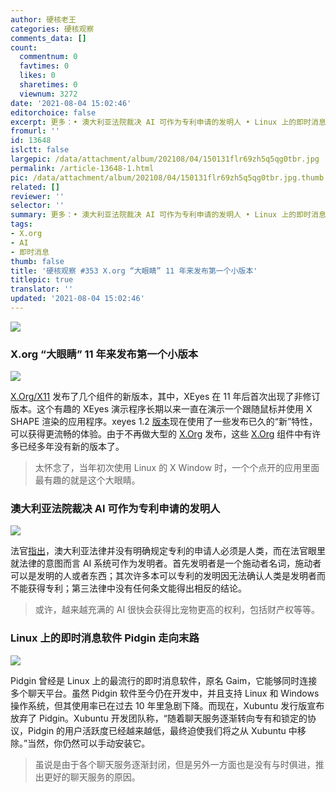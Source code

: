 ```yaml
---
author: 硬核老王
categories: 硬核观察
comments_data: []
count:
  commentnum: 0
  favtimes: 0
  likes: 0
  sharetimes: 0
  viewnum: 3272
date: '2021-08-04 15:02:46'
editorchoice: false
excerpt: 更多：• 澳大利亚法院裁决 AI 可作为专利申请的发明人 • Linux 上的即时消息软件 Pidgin 走向末路
fromurl: ''
id: 13648
islctt: false
largepic: /data/attachment/album/202108/04/150131flr69zh5q5qg0tbr.jpg
permalink: /article-13648-1.html
pic: /data/attachment/album/202108/04/150131flr69zh5q5qg0tbr.jpg.thumb.jpg
related: []
reviewer: ''
selector: ''
summary: 更多：• 澳大利亚法院裁决 AI 可作为专利申请的发明人 • Linux 上的即时消息软件 Pidgin 走向末路
tags:
- X.org
- AI
- 即时消息
thumb: false
title: '硬核观察 #353 X.org “大眼睛” 11 年来发布第一个小版本'
titlepic: true
translator: ''
updated: '2021-08-04 15:02:46'
---
```


![](/data/attachment/album/202108/04/150131flr69zh5q5qg0tbr.jpg)


### X.org “大眼睛” 11 年来发布第一个小版本


![](/data/attachment/album/202108/04/150145ahlsagc6s3js8sam.jpg)


[X.Org/X11](http://x.org/X11) 发布了几个组件的新版本，其中，XEyes 在 11 年后首次出现了非修订版本。这个有趣的 XEyes 演示程序长期以来一直在演示一个跟随鼠标并使用 X SHAPE 渲染的应用程序。xeyes 1.2 [版本](https://lists.x.org/archives/xorg-announce/2021-August/003101.html)现在使用了一些发布已久的“新”特性，可以获得更流畅的体验。由于不再做大型的 [X.Org](http://x.org/) 发布，这些 [X.Org](http://x.org/) 组件中有许多已经多年没有新的版本了。



> 
> 太怀念了，当年初次使用 Linux 的 X Window 时，一个个点开的应用里面最有趣的就是这个大眼睛。
> 
> 
> 


### 澳大利亚法院裁决 AI 可作为专利申请的发明人


![](/data/attachment/album/202108/04/150159dp2qup4dv65va8sj.jpg)


法官[指出](https://www.theregister.com/2021/08/02/ai_inventor_allowed_in_australia/)，澳大利亚法律并没有明确规定专利的申请人必须是人类，而在法官眼里就法律的意图而言 AI 系统可作为发明者。首先发明者是一个施动者名词，施动者可以是发明的人或者东西；其次许多本可以专利的发明因无法确认人类是发明者而不能获得专利；第三法律中没有任何条文能得出相反的结论。



> 
> 或许，越来越充满的 AI 很快会获得比宠物更高的权利，包括财产权等等。
> 
> 
> 


### Linux 上的即时消息软件 Pidgin 走向末路


![](/data/attachment/album/202108/04/150228kkwmyi69mlay6nf9.jpg)


Pidgin 曾经是 Linux 上的最流行的即时消息软件，原名 Gaim，它能够同时连接多个聊天平台。虽然 Pidgin 软件至今仍在开发中，并且支持 Linux 和 Windows 操作系统，但其使用率已在过去 10 年里急剧下降。而现在，Xubuntu 发行版宣布放弃了 Pidgin。Xubuntu 开发团队称，“随着聊天服务逐渐转向专有和锁定的协议，Pidgin 的用户活跃度已经越来越低，最终迫使我们将之从 Xubuntu 中移除。”当然，你仍然可以手动安装它。



> 
> 虽说是由于各个聊天服务逐渐封闭，但是另外一方面也是没有与时俱进，推出更好的聊天服务的原因。
> 
> 
>